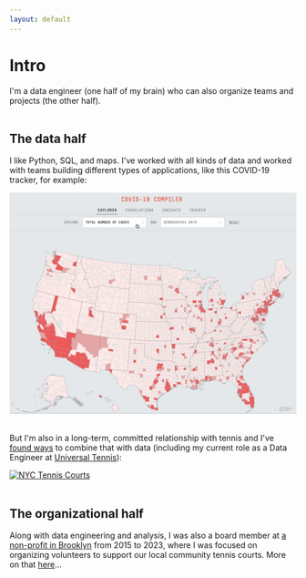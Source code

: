 ```yaml
---
layout: default
---
```

<h1>Intro</h1>

I'm a data engineer (one half of my brain) who can also organize teams and projects (the other half).
<br>
<br>
<h2>The data half</h2>

I like Python, SQL, and maps. I've worked with all kinds of data and worked with teams building different types of applications, like this COVID-19 tracker, for example:

<a href="./projects"><img src="./assets/images/covid-map.gif" alt="COVID-19 Tracker"></a>
<br>
<br>

But I'm also in a long-term, committed relationship with tennis and I've <a href="./data-and-tennis">found ways</a> to combine that with data (including my current role as a Data Engineer at [Universal Tennis](https://www.universaltennis.com/)):

<a href="./data-and-tennis"><img src="./assets/images/tennis-map.gif" alt="NYC Tennis Courts"></a>
<br>
<br>
<h2>The organizational half</h2>

Along with data engineering and analysis, I was also a board member at [a non-profit in Brooklyn](https://www.fortgreenetennis.org/) from 2015 to 2023, where I was focused on organizing volunteers to support our local community tennis courts. More on that <a href="./bio">here</a>...